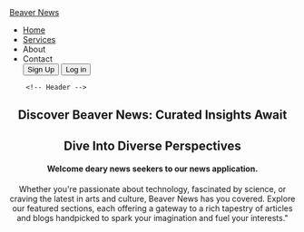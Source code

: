 <!DOCTYPE html>
<html lang="en">
  <head>
    <meta charset="UTF-8">
    <meta htt[-equiv="X-UA-Compatable"
      content="IE=edge">
    <meta name="viewport"
      content="width=device-width,
      initial-scale=1.0">
    <link rel="stylesheet" href="https://cdnjs.cloudflare.com/ajax/libs/font-awesome/6.5.1/css/all.min.css"
      integrity="sha512-DTOQO9RWCH3ppGqcWaEA1BIZOC6xxalwEsw9c2QQeAIftl+Vegovlnee1c9QX4TctnWMn13TZye+giMm8e2LwA=="
      crossorigin="anonymous"
      referrerpolicy="no-referrer" />
    <link rel="stylesheet" href="style.css" />
    <title>Beaver News Landing Page</title>
  </head>
  <body>
   <div class="background-image"></div>
	<div class="container">
		<!-- Navigation -->
<nav class="nav">
	<a href="https://github.com/opiyoxbenji/beaver-news" target="_blank">Beaver News</a>
	<ul class="nav-links">
	<li><a href="#">Home</a></li>
	<li><a href="#">Services</a></li>
	<li><a href="#"></a>About</li>
	<li><a href="#"></a>Contact</li>
	<button class="btn">Sign Up</button>
	<button class="btn">Log in</button>
	</ul>
	<i class="fa-solid fa-bars" id="menu-btn_open"></i>
	<i class="fa-solid fa-xmark" id="menu-btn_close"></i>
</nav>
		
		<!-- Header -->
<header>
	<h2>Discover Beaver News: Curated Insights Await</h2>
	<h2>Dive Into Diverse Perspectives</h2>
	<h4>Welcome deary news seekers to our news application.</h4>
	<p>
		Whether you're passionate about technology, fascinated by science, or craving the latest in arts and culture, Beaver News has you covered. 
		Explore our featured sections, each offering a gateway to a rich tapestry of articles and blogs handpicked to spark your imagination and fuel your interests."
	</p>
<!--	<button class="btn">Read more...</button> -->
</header>
	</div>
	<script src="nav.js"></script>
  </body>
</html>
